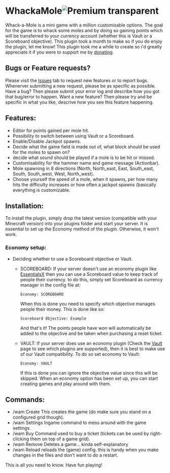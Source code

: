 # WhackaMole![Premium transparent](https://user-images.githubusercontent.com/79481250/203549518-343a2559-d9a3-4f76-a760-dab4db9805cb.png)

Whack-a-Mole is a mini game with a million customisable options.
The goal for the game is to whack some moles and by doing so gaining points which will be transferred to your currency account (whether this is Vault or a Scoreboard objective).
This plugin took a month to make so if you do enjoy the plugin, let me know!
This plugin took me a while to create so i'd greatly appreciate it if you were to support me by [donating](https://ko-fi.com/crazyrc).

## Bugs or Feature requests?
Please visit the [Issues](https://github.com/CraZyRc/WhackaMole/issues) tab to request new features or to report bugs.
Whenerver submitting a new request, please be as specific as possible. 
Have a bug? Then please submit your error log and describe how you got that bug/error to happen.
Want a new feature? Then please try and be specific in what you like, descrive how you see this feature happening.


## Features:
 * Editor for points gained per mole hit.
 * Possibility to switch between using Vault or a Scoreboard.
 * Enable/Disable Jackpot spawns.
 * Decide what the game field is made out of, what block should be used for the moles to spawn on?
 * decide what sound should be played if a mole is to be hit or missed.
 * Customisability for the hammer name and game message (Actionbar).
 * Mole spawning in 8 directions (North, North_east, East, South_east, South, South_west, West, North_west).
 * Choose yourself the speed of a mole, when it spawns, per how many hits the difficulty increases or how often a jackpot spawns (basically everything is   customizable.

## Installation:
To install the plugin, simply drop the latest version (compatible with your Minecraft version) into your plugins folder and start your server.
It is essential to set up the Economy method of the plugin. Otherwise, it won't work.

### Economy setup:
* Deciding whether to use a Scoreboard objective or Vault.
  * SCOREBOARD:
    If your server doesn't use an economy plugin like [EssentialsX](essentialsx.net) then you can use a Scoreboard value to keep track of people their currency.
    to do this, simply set Scoreboard as currency manager in the config file at:
    ```
    Economy: SCOREBOARD
    ```
    When this is done you need to specify which objective manages people their money. This is done like so:
    ```
    Scoreboard Objective: Example
    ```
    And that's it! The points people have won will automatically be added to the objective and be taken when purchasing a reset ticket.

  * VAULT:
    If your server does use an economy plugin (Check the [Vault](https://www.spigotmc.org/resources/vault.34315/) page to see which plugins are supported), then it is best to make use of our Vault compatibility.
    To do so set economy to Vault:
    ```
    Economy: VAULT
    ```
    If this is done you can ignore the objective value since this will be skipped.
When an economy option has been set up, you can start creating games and play around with them.

## Commands:
* /wam Create <Gamename>
  This creates the game (do make sure you stand on a configured grid though).
* /wam Settings <Setting>
  Ingame command to mess around with the game settings.
* /wam Buy
  Command used to buy a ticket (tickets can be used by right-clicking them on top of a game grid).
* /wam Remove
  Deletes a game... kinda self-explanatory
* /wam Reload
  reloads the (game) config. this is handy when you make changes in the files and don't want to do a restart.

This is all you need to know. Have fun playing!


